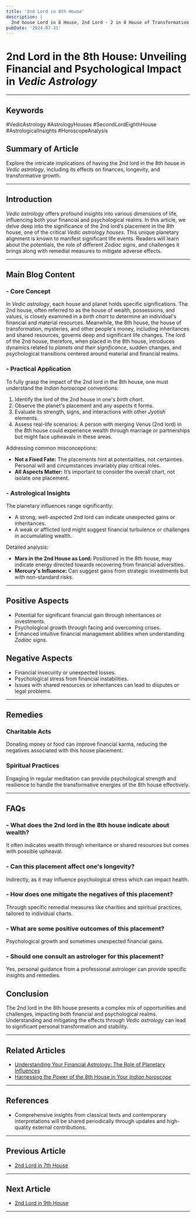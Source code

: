 ```yaml
---
title: '2nd Lord in 8th House'
description: |
  2nd house Lord in 8 House, 2nd Lord - 2 in 8 House of Transformation in Vedic astrology
pubDate: '2024-07-31'
---
```


# 2nd Lord in the 8th House: Unveiling Financial and Psychological Impact in *Vedic Astrology*

---

## Keywords 
#VedicAstrology #AstrologyHouses #SecondLordEighthHouse #AstrologicalInsights #HoroscopeAnalysis

## Summary of Article 
Explore the intricate implications of having the 2nd lord in the 8th house in *Vedic astrology*, including its effects on finances, longevity, and transformative growth.

---

## Introduction
*Vedic astrology* offers profound insights into various dimensions of life, influencing both your financial and psychological realms. In this article, we delve deep into the significance of the 2nd lord’s placement in the 8th house, one of the critical *Vedic astrology houses*. This unique planetary alignment is known to manifest significant life events. Readers will learn about the potentials, the role of different *Zodiac signs*, and challenges it brings along with remedial measures to mitigate adverse effects.

---

## Main Blog Content

### - Core Concept
In *Vedic astrology*, each house and planet holds specific significations. The 2nd house, often referred to as the house of wealth, possessions, and values, is closely examined in a *birth chart* to determine an individual's financial and material resources. Meanwhile, the 8th house, the house of transformation, mysteries, and other people's money, including inheritances and shared resources, governs deep and significant life changes. The lord of the 2nd house, therefore, when placed in the 8th house, introduces dynamics related to *planets and their significance*, sudden changes, and psychological transitions centered around material and financial realms.

### - Practical Application
To fully grasp the impact of the 2nd lord in the 8th house, one must understand the *Indian horoscope* conventions:
1. Identify the lord of the 2nd house in one's *birth chart*.
2. Observe the planet's placement and any aspects it forms.
3. Evaluate its strength, signs, and interactions with other *Jyotish* elements.
4. Assess real-life scenarios: A person with merging Venus (2nd lord) in the 8th house could experience wealth through marriage or partnerships but might face upheavals in these areas.

Addressing common misconceptions:
- **Not a Fixed Fate:** The placements hint at potentialities, not certainties. Personal will and circumstances invariably play critical roles.
- **All Aspects Matter:** It’s important to consider the overall chart, not isolate one placement.

### - Astrological Insights
The planetary influences range significantly:
- A strong, well-aspected 2nd lord can indicate unexpected gains or inheritances.
- A weak or afflicted lord might suggest financial turbulence or challenges in accumulating wealth.

Detailed analysis:
- **Mars in the 2nd House as Lord:** Positioned in the 8th house, may indicate energy directed towards recovering from financial adversities.
- **Mercury's Influence:** Can suggest gains from strategic investments but with non-standard risks.

---

## Positive Aspects 
- Potential for significant financial gain through inheritances or investments.
- Psychological growth through facing and overcoming crises.
- Enhanced intuitive financial management abilities when understanding *Zodiac signs*.

## Negative Aspects 
- Financial insecurity or unexpected losses.
- Psychological stress from financial instabilities.
- Issues with shared resources or inheritances can lead to disputes or legal problems.

---

## Remedies 
### Charitable Acts
Donating money or food can improve financial karma, reducing the negatives associated with this house placement.

### Spiritual Practices
Engaging in regular meditation can provide psychological strength and resilience to handle the transformative energies of the 8th house effectively.

---

## FAQs 

### - What does the 2nd lord in the 8th house indicate about wealth?
It often indicates wealth through inheritance or shared resources but comes with possible upheaval.

### - Can this placement affect one's longevity?
Indirectly, as it may influence psychological stress which can impact health.

### - How does one mitigate the negatives of this placement?
Through specific remedial measures like charities and spiritual practices, tailored to individual charts.

### - What are some positive outcomes of this placement?
Psychological growth and sometimes unexpected financial gains.

### - Should one consult an astrologer for this placement?
Yes, personal guidance from a professional astrologer can provide specific insights and remedies.

## Conclusion
The 2nd lord in the 8th house presents a complex mix of opportunities and challenges, impacting both financial and psychological realms. Understanding and mitigating the effects through *Vedic astrology* can lead to significant personal transformation and stability.

---

## Related Articles
- [Understanding Your Financial Astrology: The Role of Planetary Influences](link)
- [Harnessing the Power of the 8th House in Your *Indian horoscope*](link)

---

## References
- Comprehensive insights from classical texts and contemporary interpretations will be shared periodically through updates and high-quality external contributions.

---

## Previous Article
- [2nd Lord in 7th House](/blogs-md/1002_2nd_Lord_in_all_Houses/100207_2nd_Lord_in_7th_House.md)

---

## Next Article
- [2nd Lord in 9th House](/blogs-md/1002_2nd_Lord_in_all_Houses/100209_2nd_Lord_in_9th_House.md)

---
